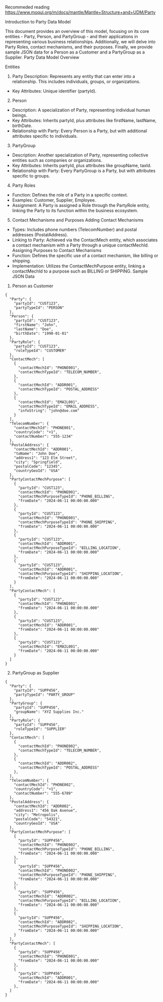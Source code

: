 Recommeded reading
https://www.moqui.org/m/docs/mantle/Mantle+Structure+and+UDM/Party

Introduction to Party Data Model

This document provides an overview of this model, focusing on its core entities - Party, Person, and PartyGroup - and their applications in representing various business relationships. Additionally, we will delve into Party Roles, contact mechanisms, and their purposes. Finally, we provide sample JSON data for a Person as a Customer and a PartyGroup as a Supplier.
Party Data Model Overview

Entities
1. Party
Description: Represents any entity that can enter into a relationship. This includes individuals, groups, or organizations.
* Key Attributes: Unique identifier (partyId).
2. Person
* Description: A specialization of Party, representing individual human beings.
* Key Attributes: Inherits partyId, plus attributes like firstName, lastName, birthDate.
* Relationship with Party: Every Person is a Party, but with additional attributes specific to individuals.
3. PartyGroup
* Description: Another specialization of Party, representing collective entities such as companies or organizations.
* Key Attributes: Inherits partyId, plus attributes like groupName, taxId.
* Relationship with Party: Every PartyGroup is a Party, but with attributes specific to groups.
4. Party Roles
* Function: Defines the role of a Party in a specific context.
* Examples: Customer, Supplier, Employee.
* Assignment: A Party is assigned a Role through the PartyRole entity, linking the Party to its function within the business ecosystem.
5. Contact Mechanisms and Purposes
Adding Contact Mechanisms
* Types: Includes phone numbers (TelecomNumber) and postal addresses (PostalAddress).
* Linking to Party: Achieved via the ContactMech entity, which associates a contact mechanism with a Party through a unique contactMechId.
Assigning Purposes to Contact Mechanisms
* Function: Defines the specific use of a contact mechanism, like billing or shipping.
* Implementation: Utilizes the ContactMechPurpose entity, linking a contactMechId to a purpose such as BILLING or SHIPPING.
Sample JSON Data
1. Person as Customer
```
{
  "Party": {
    "partyId": "CUST123",
    "partyTypeId": "PERSON"
  },
  "Person": {
    "partyId": "CUST123",
    "firstName": "John",
    "lastName": "Doe",
    "birthDate": "1990-01-01"
  },
  "PartyRole": {
    "partyId": "CUST123",
    "roleTypeId": "CUSTOMER"
  },
  "ContactMech": [
    {
      "contactMechId": "PHONE001",
      "contactMechTypeId": "TELECOM_NUMBER",
    },
    {
      "contactMechId": "ADDR001",
      "contactMechTypeId": "POSTAL_ADDRESS"
    },
    {
      "contactMechId": "EMAIL001",
      "contactMechTypeId": "EMAIL_ADDRESS",
      "infoString": "john@doe.com"
    }
  ],
  "TelecomNumber": {
    "contactMechId": "PHONE001",
    "countryCode": "+1",
    "contactNumber": "555-1234"
  },
  "PostalAddress": {
    "contactMechId": "ADDR001",
    "toName": "John Doe",
    "address1": "123 Elm Street",
    "city": "Springfield",
    "postalCode": "12345",
    "countryGeoId": "USA"
  },
  "PartyContactMechPurpose": [
    {
      "partyId": "CUST123",
      "contactMechId": "PHONE001",
      "contactMechPurposeTypeId": "PHONE_BILLING",
      "fromDate": "2024-06-11 00:00:00.000"
    },
    {
      "partyId": "CUST123",
      "contactMechId": "PHONE001",
      "contactMechPurposeTypeId": "PHONE_SHIPPING",
      "fromDate": "2024-06-11 00:00:00.000"
    },
    {
      "partyId": "CUST123",
      "contactMechId": "ADDR001",
      "contactMechPurposeTypeId": "BILLING_LOCATION",
      "fromDate": "2024-06-11 00:00:00.000"
    },
    {
      "partyId": "CUST123",
      "contactMechId": "ADDR001",
      "contactMechPurposeTypeId": "SHIPPING_LOCATION",
      "fromDate": "2024-06-11 00:00:00.000"
    }
  ],
  "PartyContactMech": [
    {
      "partyId": "CUST123",
      "contactMechId": "PHONE001",
      "fromDate": "2024-06-11 00:00:00.000"
    },
    {
      "partyId": "CUST123",
      "contactMechId": "ADDR001",
      "fromDate": "2024-06-11 00:00:00.000"
    },
    {
      "partyId": "CUST123",
      "contactMechId": "EMAIL001",
      "fromDate": "2024-06-11 00:00:00.000"
    }
  ]
}
```


2. PartyGroup as Supplier
```
{
  "Party": {
    "partyId": "SUPP456",
    "partyTypeId": "PARTY_GROUP"
  },
  "PartyGroup": {
    "partyId": "SUPP456",
    "groupName": "XYZ Supplies Inc."
  },
  "PartyRole": {
    "partyId": "SUPP456",
    "roleTypeId": "SUPPLIER"
  },
  "ContactMech": [
    {
      "contactMechId": "PHONE002",
      "contactMechTypeId": "TELECOM_NUMBER",
    },
    {
      "contactMechId": "ADDR002",
      "contactMechTypeId": "POSTAL_ADDRESS"
    },
  ],
  "TelecomNumber": {
    "contactMechId": "PHONE002",
    "countryCode": "+1",
    "contactNumber": "555-6789"
  },
  "PostalAddress": {
    "contactMechId": "ADDR002",
    "address1": "456 Oak Avenue",
    "city": "Metropolis",
    "postalCode": "54321",
    "countryGeoId": "USA"
  },
  "PartyContactMechPurpose": [
    {
      "partyId": "SUPP456",
      "contactMechId": "PHONE002",
      "contactMechPurposeTypeId": "PHONE_BILLING",
      "fromDate": "2024-06-11 00:00:00.000"
    },
    {
      "partyId": "SUPP456",
      "contactMechId": "PHONE002",
      "contactMechPurposeTypeId": "PHONE_SHIPPING",
      "fromDate": "2024-06-11 00:00:00.000"
    },
    {
      "partyId": "SUPP456",
      "contactMechId": "ADDR002",
      "contactMechPurposeTypeId": "BILLING_LOCATION",
      "fromDate": "2024-06-11 00:00:00.000"
    },
    {
      "partyId": "SUPP456",
      "contactMechId": "ADDR002",
      "contactMechPurposeTypeId": "SHIPPING_LOCATION",
      "fromDate": "2024-06-11 00:00:00.000"
    }
  ],
  "PartyContactMech": [
    {
      "partyId": "SUPP456",
      "contactMechId": "PHONE001",
      "fromDate": "2024-06-11 00:00:00.000"
    },
    {
      "partyId": "SUPP456",
      "contactMechId": "ADDR001",
      "fromDate": "2024-06-11 00:00:00.000"
    },
  ]
}
```



